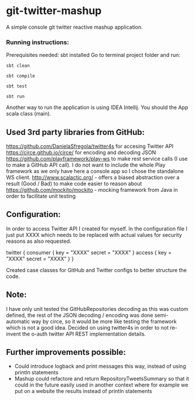 git-twitter-mashup
=================================

A simple console git twitter reactive mashup application.

### Running instructions:
Prerequisites needed: sbt installed
Go to terminal project folder and run:

```sbt clean```

```sbt compile```

```sbt test```

```sbt run```

Another way to run the application is using IDEA Intellij. You should the App scala class (main).

## Used 3rd party libraries from GitHub:
https://github.com/DanielaSfregola/twitter4s for accesing Twitter API
https://circe.github.io/circe/ for encoding and decoding JSON
https://github.com/playframework/play-ws to make rest service calls (I use to make a GitHub API call).
I do not want to include the whole Play framework as we only have here a console app so I chose the
standalone WS client.
http://www.scalactic.org/ - offers a biased abstraction over a result (Good / Bad) to make code easier to reason about
https://github.com/mockito/mockito - mocking framework from Java in order to facilitate unit testing

## Configuration:
In order to access Twitter API I created for myself. In the configuration file I just put XXXX which needs
to be replaced with actual values for security reasons as also requested.

twitter {
  consumer {
    key = "XXXX"
    secret = "XXXX"
  }
  access {
    key = "XXXX"
    secret = "XXXX"
  }
}

Created case classes for GitHub and Twitter configs to better structure the code.

## Note:
I have only unit tested the GitHubRepositories decoding as this was custom defined, the rest of the
JSON decoding / encoding was done semi-automatic way by circe, so it would be more like testing the framework
which is not a good idea.
Decided on using twitter4s in order to not re-invent the o-auth twitter API REST implementation details.

## Further improvements possible:
- Could introduce logback and print messages this way, instead of using println statements
- Mashup could refactore and return RepositoryTweetsSummary so that it could in the future easily
used in another context where for example we put on a website the results instead of println statements
